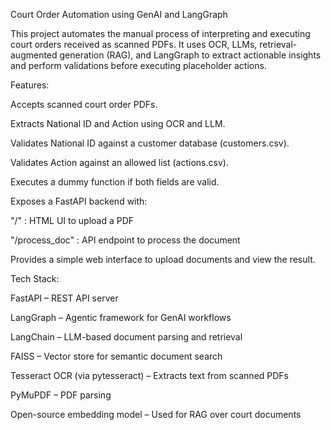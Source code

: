 Court Order Automation using GenAI and LangGraph

This project automates the manual process of interpreting and executing court orders received as scanned PDFs. It uses OCR, LLMs, retrieval-augmented generation (RAG), and LangGraph to extract actionable insights and perform validations before executing placeholder actions.

Features:

Accepts scanned court order PDFs.

Extracts National ID and Action using OCR and LLM.

Validates National ID against a customer database (customers.csv).

Validates Action against an allowed list (actions.csv).

Executes a dummy function if both fields are valid.

Exposes a FastAPI backend with:

"/" : HTML UI to upload a PDF

"/process_doc" : API endpoint to process the document

Provides a simple web interface to upload documents and view the result.

Tech Stack:

FastAPI – REST API server

LangGraph – Agentic framework for GenAI workflows

LangChain – LLM-based document parsing and retrieval

FAISS – Vector store for semantic document search

Tesseract OCR (via pytesseract) – Extracts text from scanned PDFs

PyMuPDF – PDF parsing

Open-source embedding model – Used for RAG over court documents